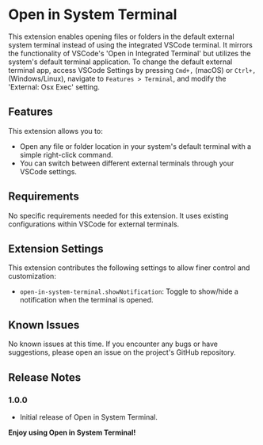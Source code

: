 # Open in System Terminal

This extension enables opening files or folders in the default external system terminal instead of using the integrated VSCode terminal. It mirrors the functionality of VSCode's 'Open in Integrated Terminal' but utilizes the system's default terminal application. To change the default external terminal app, access VSCode Settings by pressing `Cmd+,` (macOS) or `Ctrl+,` (Windows/Linux), navigate to `Features > Terminal`, and modify the 'External: Osx Exec' setting.

## Features

This extension allows you to:

- Open any file or folder location in your system's default terminal with a simple right-click command.
- You can switch between different external terminals through your VSCode settings.

## Requirements

No specific requirements needed for this extension. It uses existing configurations within VSCode for external terminals.

## Extension Settings

This extension contributes the following settings to allow finer control and customization:

- `open-in-system-terminal.showNotification`: Toggle to show/hide a notification when the terminal is opened.

## Known Issues

No known issues at this time. If you encounter any bugs or have suggestions, please open an issue on the project's GitHub repository.

## Release Notes

### 1.0.0

- Initial release of Open in System Terminal.

**Enjoy using Open in System Terminal!**
